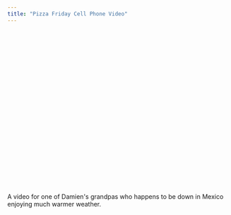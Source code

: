 ```yaml
---
title: "Pizza Friday Cell Phone Video"
---
```

<p><object width="425" height="355"><param name="movie" value="http://www.youtube.com/v/O2cRydd3PFg&rel=1"></param><param name="wmode" value="transparent"></param><embed src="http://www.youtube.com/v/O2cRydd3PFg&rel=1" type="application/x-shockwave-flash" wmode="transparent" width="425" height="355"></embed></object></p>
<p>A video for one of Damien's grandpas who happens to be down in Mexico enjoying much warmer weather.</p>
